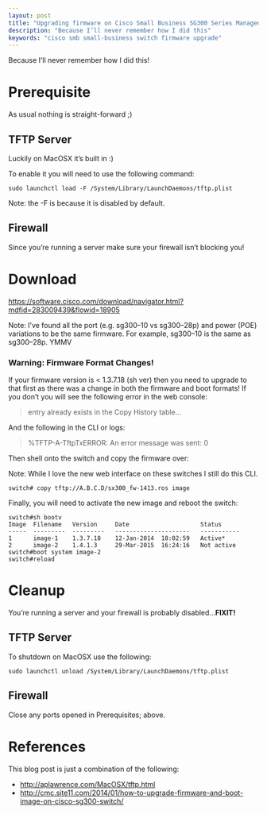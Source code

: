 ```yaml
---
layout: post
title: "Upgrading firmware on Cisco Small Business SG300 Series Managed Switch"
description: "Because I’ll never remember how I did this"
keywords: "cisco smb small-business switch firmware upgrade"
---
```

Because I’ll never remember how I did this!

# Prerequisite

As usual nothing is straight-forward ;)

## TFTP Server

Luckily on MacOSX it’s built in :)

To enable it you will need to use the following command:

```
sudo launchctl load -F /System/Library/LaunchDaemons/tftp.plist
```

Note: the -F is because it is disabled by default.

## Firewall

Since you’re running a server make sure your firewall isn’t blocking you!

# Download

https://software.cisco.com/download/navigator.html?mdfid=283009439&flowid=18905

Note: I’ve found all the port (e.g. sg300–10 vs sg300–28p) and power (POE) variations to be the same firmware. For example, sg300–10 is the same as sg300–28p. YMMV

### Warning: Firmware Format Changes!

If your firmware version is < 1.3.7.18 (sh ver) then you need to upgrade to that first as there was a change in both the firmware and boot formats!
If you don’t you will see the following error in the web console:

> entry already exists in the Copy History table...

And the following in the CLI or logs:

> %TFTP-A-TftpTxERROR: An error message was sent: 0 <Closed by application>

Then shell onto the switch and copy the firmware over:

Note: While I love the new web interface on these switches I still do this CLI.

```
switch# copy tftp://A.B.C.D/sx300_fw-1413.ros image
```

Finally, you will need to activate the new image and reboot the switch:

```
switch#sh bootv
Image  Filename   Version     Date                    Status
-----  ---------  ---------   ---------------------   -----------
1      image-1    1.3.7.18    12-Jan-2014  18:02:59   Active*
2      image-2    1.4.1.3     29-Mar-2015  16:24:16   Not active
switch#boot system image-2
switch#reload
```

# Cleanup

You’re running a server and your firewall is probably disabled...**FIXIT!**

## TFTP Server

To shutdown on MacOSX use the following:

```
sudo launchctl unload /System/Library/LaunchDaemons/tftp.plist
```

## Firewall

Close any ports opened in Prerequisites; above.

# References

This blog post is just a combination of the following:

* <http://aplawrence.com/MacOSX/tftp.html>
* <http://cmc.site11.com/2014/01/how-to-upgrade-firmware-and-boot-image-on-cisco-sg300-switch/>
